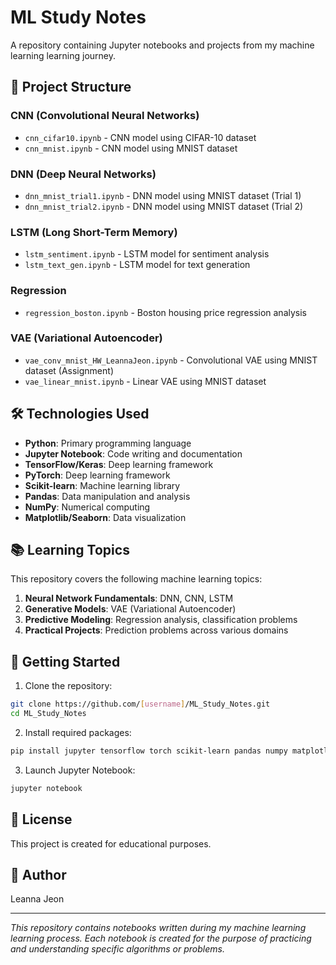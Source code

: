 # ML Study Notes

A repository containing Jupyter notebooks and projects from my machine learning learning journey.

## 📁 Project Structure

### CNN (Convolutional Neural Networks)
- `cnn_cifar10.ipynb` - CNN model using CIFAR-10 dataset
- `cnn_mnist.ipynb` - CNN model using MNIST dataset

### DNN (Deep Neural Networks)
- `dnn_mnist_trial1.ipynb` - DNN model using MNIST dataset (Trial 1)
- `dnn_mnist_trial2.ipynb` - DNN model using MNIST dataset (Trial 2)

### LSTM (Long Short-Term Memory)
- `lstm_sentiment.ipynb` - LSTM model for sentiment analysis
- `lstm_text_gen.ipynb` - LSTM model for text generation

### Regression
- `regression_boston.ipynb` - Boston housing price regression analysis

### VAE (Variational Autoencoder)
- `vae_conv_mnist_HW_LeannaJeon.ipynb` - Convolutional VAE using MNIST dataset (Assignment)
- `vae_linear_mnist.ipynb` - Linear VAE using MNIST dataset

## 🛠️ Technologies Used

- **Python**: Primary programming language
- **Jupyter Notebook**: Code writing and documentation
- **TensorFlow/Keras**: Deep learning framework
- **PyTorch**: Deep learning framework
- **Scikit-learn**: Machine learning library
- **Pandas**: Data manipulation and analysis
- **NumPy**: Numerical computing
- **Matplotlib/Seaborn**: Data visualization

## 📚 Learning Topics

This repository covers the following machine learning topics:

1. **Neural Network Fundamentals**: DNN, CNN, LSTM
2. **Generative Models**: VAE (Variational Autoencoder)
3. **Predictive Modeling**: Regression analysis, classification problems
4. **Practical Projects**: Prediction problems across various domains

## 🚀 Getting Started

1. Clone the repository:
```bash
git clone https://github.com/[username]/ML_Study_Notes.git
cd ML_Study_Notes
```

2. Install required packages:
```bash
pip install jupyter tensorflow torch scikit-learn pandas numpy matplotlib seaborn
```

3. Launch Jupyter Notebook:
```bash
jupyter notebook
```

## 📝 License

This project is created for educational purposes.

## 👤 Author

Leanna Jeon

---

*This repository contains notebooks written during my machine learning learning process. Each notebook is created for the purpose of practicing and understanding specific algorithms or problems.* 